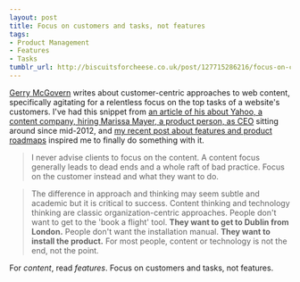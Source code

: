 ```yaml
---
layout: post
title: Focus on customers and tasks, not features
tags:
- Product Management
- Features
- Tasks
tumblr_url: http://biscuitsforcheese.co.uk/post/127715286216/focus-on-customers-and-tasks-not-features
---
```


[Gerry McGovern](http://www.gerrymcgovern.com/new-thinking) writes about customer-centric approaches to web content, specifically agitating for a relentless focus on the top tasks of a website's customers. I've had this snippet from [an article of his about Yahoo, a content company, hiring Marissa Mayer, a product person, as CEO](http://www.gerrymcgovern.com/new-thinking/content-enabler) sitting around since mid-2012, and [my recent post about features and product roadmaps](http://biscuitsforcheese.co.uk/post/126907408176/feature-requests-product-roadmaps-opportunity-backlog) inspired me to finally do something with it.

>I never advise clients to focus on the content. A content focus generally leads to dead ends and a whole raft of bad practice. Focus on the customer instead and what they want to do. 

>The difference in approach and thinking may seem subtle and academic but it is critical to success. Content thinking and technology thinking are classic organization-centric approaches. People don't want to get to the 'book a flight' tool. **They want to get to Dublin from London.** People don't want the installation manual. **They want to install the product.** For most people, content or technology is not the end, not the point.

For _content_, read _features_. Focus on customers and tasks, not features.
